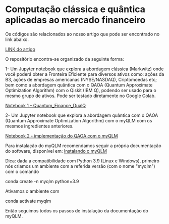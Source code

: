 # Computação clássica e quântica aplicadas ao mercado financeiro

Os códigos são relacionados ao nosso artigo que pode ser encontrado no link abaixo.

<a href="https://www.dualq.tech/wp-content/uploads/DualQ_quantum-finance.pdf" target="_blank">LINK do artigo</a>

O repositório encontra-se organizado da seguinte forma: 

1- Um Jupyter notebook que explora a abordagem clássica (Markwitz) onde você poderá obter a Fronteira Eficiente para diversos ativos como: ações da B3, ações de empresas americanas (NYSE/NASDAQ), Criptomoedas etc; bem como a abordagem quântica com o QAOA (Quantum Approximate Optimization Algorithm) com o Qiskit (IBM Q), podendo ser usado para o mesmo grupo de ativos. Pode ser testado diretamente no Google Colab.

<a href= "https://github.com/askery/computacao-quantica-aplicada-ao-mercado-financeiro/blob/main/Quantum_Finance_DualQ.ipynb" target="_blank">Notebook 1 - Quantum_Finance_DualQ</a>

2- Um Jupyter notebook que explora a abordagem quântica com o QAOA (Quantum Approximate Optimization Algorithm) com o myQLM com os mesmos ingredientes anteriores.

<a href= "https://github.com/askery/computacao-quantica-aplicada-ao-mercado-financeiro/blob/main/QAOA_myQLM.ipynb" target="_blank">Notebook 2 - implementação do QAOA com o myQLM</a>

Para instalação do myQLM recomendamos seguir a própria documentação do software, disponível em: 
<a href= "https://myqlm.github.io/myqlm_specific/install.html" target="_blank">Instalando o myQLM</a>

Dica: dada a compatibilidade com Python 3.9 (Linux e Windows), primeiro nós criamos um ambiente com a referida versão (com o nome "myqlm") com o comando

conda create -n myqlm python=3.9

Ativamos o ambiente com

conda activate myqlm

Então seguimos todos os passos de instalação da documentação do myQLM.
